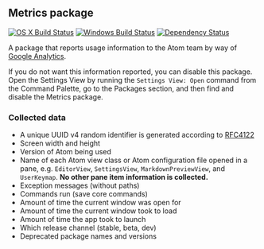 ## Metrics package
[![OS X Build Status](https://travis-ci.org/atom/metrics.svg?branch=master)](https://travis-ci.org/atom/metrics) [![Windows Build Status](https://ci.appveyor.com/api/projects/status/b5doi205xl3iex04/branch/master?svg=true)](https://ci.appveyor.com/project/Atom/metrics/branch/master) [![Dependency Status](https://david-dm.org/atom/metrics.svg)](https://david-dm.org/atom/metrics)

A package that reports usage information to the Atom team by way of [Google Analytics][GA].

If you do not want this information reported, you can disable this package. Open the Settings View by running the `Settings View: Open` command from the Command Palette, go to the Packages section, and then find and disable the Metrics package.

### Collected data

* A unique UUID v4 random identifier is generated according to [RFC4122][RFC4122]
* Screen width and height
* Version of Atom being used
* Name of each Atom view class or Atom configuration file opened in a pane, e.g. `EditorView`, `SettingsView`, `MarkdownPreviewView`, and `UserKeymap`. **No other pane item information is collected.**
* Exception messages (without paths)
* Commands run (save core commands)
* Amount of time the current window was open for
* Amount of time the current window took to load
* Amount of time the app took to launch
* Which release channel (stable, beta, dev)
* Deprecated package names and versions

[GA]: http://www.google.com/analytics
[RFC4122]: http://www.ietf.org/rfc/rfc4122.txt
